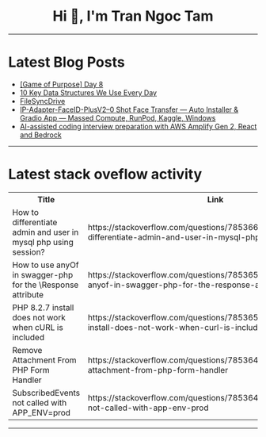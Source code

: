 <h1 align="center">Hi 👋, I'm Tran Ngoc Tam</h1>

---

# Latest Blog Posts 
<!-- BLOG-POST-LIST:START -->
- [[Game of Purpose] Day 8](https://dev.to/humberd/game-of-purpose-day-8-3bab)
- [10 Key Data Structures We Use Every Day](https://dev.to/emmauche001/10-key-data-structures-we-use-every-day-2l42)
- [FileSyncDrive](https://dev.to/godwinagedah/filesyncdrive-3adf)
- [IP-Adapter-FaceID-PlusV2–0 Shot Face Transfer — Auto Installer &amp; Gradio App — Massed Compute, RunPod, Kaggle, Windows](https://dev.to/furkangozukara/ip-adapter-faceid-plusv2-0-shot-face-transfer-auto-installer-gradio-app-massed-compute-runpod-kaggle-windows-2m20)
- [AI-assisted coding interview preparation with AWS Amplify Gen 2, React and Bedrock](https://dev.to/thevishnupradeep/ai-assisted-coding-interview-preparation-with-aws-amplify-gen-2-react-and-bedrock-9bd)
<!-- BLOG-POST-LIST:END -->

---

# Latest stack oveflow activity
<table>
  <tr><th>Title</th><th>Link</th></tr>
  <!-- STACKOVERFLOW:START --><tr><td>How to differentiate admin and user in mysql php using session?</td><td>https://stackoverflow.com/questions/78536607/how-to-differentiate-admin-and-user-in-mysql-php-using-session</td></tr><tr><td>How to use anyOf in swagger-php for the \Response attribute</td><td>https://stackoverflow.com/questions/78536597/how-to-use-anyof-in-swagger-php-for-the-response-attribute</td></tr><tr><td>PHP 8.2.7 install does not work when cURL is included</td><td>https://stackoverflow.com/questions/78536596/php-8-2-7-install-does-not-work-when-curl-is-included</td></tr><tr><td>Remove Attachment From PHP Form Handler</td><td>https://stackoverflow.com/questions/78536486/remove-attachment-from-php-form-handler</td></tr><tr><td>SubscribedEvents not called with APP_ENV=prod</td><td>https://stackoverflow.com/questions/78536483/subscribedevents-not-called-with-app-env-prod</td></tr><!-- STACKOVERFLOW:END -->
</table>

---


